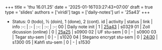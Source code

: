 +++
title = 'thu 16.01.25'
date = '2025-01-16T03:27:43+07:00'
draft = true
type = 'slides'
authors = ['viridi']
tags = ['daily-notes']
url = '25a43'
+++
<!-- more -->

+ Status: 0 (todo), &half; (doin), 1 (done), 2 (cont).
id | activity | status | link | info
:-: | :- | :-: | :-: | :-:
00 | Daily note init          | 1 | [25a43](/rusn/25a43) | s0329
01 | Zoll dicussion (online)  | 0 | [25a25](/rusn/25a25) | s0900
02 | UF stu-sem               | 0 | - | s0900
03 | Tegar stu-sem            | 0 | - | s1020
04 | Stegano encrypt stu-sem  | 0 | [24j30](/rusn/24j30) | s1300
05 | Kahfi stu-sem            | 0 | - | s1530
